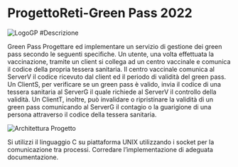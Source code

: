 # ProgettoReti-Green Pass 2022
![LogoGP](../../Desktop/LogoGP.png)
#Descrizione

Green Pass
Progettare ed implementare un servizio di gestione dei green pass secondo le seguenti specifiche. Un utente, una volta effettuata la vaccinazione, tramite un client si collega ad un centro vaccinale e comunica il codice della propria tessera sanitaria. Il centro vaccinale comunica al ServerV il codice ricevuto dal client ed il periodo di validità  del green pass. Un ClientS, per verificare se un green pass è valido, invia il codice di una tessera sanitaria al ServerG il quale richiede al ServerV il controllo della validità. Un ClientT, inoltre, può invalidare o ripristinare la validità di un green pass comunicando al ServerG il contagio o la guarigione di una persona attraverso il codice della tessera sanitaria.

![Architettura Progetto](https://user-images.githubusercontent.com/56475652/147292141-d7951570-1c3c-45f3-8681-28c396eae4ef.png)


Si utilizzi il linguaggio C su piattaforma UNIX utilizzando i socket per la comunicazione tra processi. Corredare l’implementazione di adeguata documentazione.
